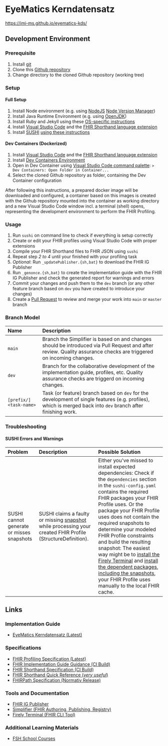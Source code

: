 # EyeMatics Kerndatensatz

https://imi-ms.github.io/eyematics-kds/

## Development Environment

### Prerequisite

1. Install [git](https://git-scm.com/book/en/v2/Getting-Started-Installing-Git)
2. Clone this [Github repository](https://github.com/medizininformatik-initiative/kerndatensatz-dokument)
3. Change directory to the cloned Github repository (working tree)

### Setup

#### Full Setup

1. Install Node environment (e.g. using [NodeJS](https://nodejs.org) [Node Version Manager](https://github.com/nvm-sh/nvm))
2. Install Java Runtime Environment (e.g. using [OpenJDK](https://openjdk.org/))
3. Install Ruby and Jekyll using these [OS-specific instructions](https://jekyllrb.com/docs/installation/#guides)
4. Install [Visual Studio Code](https://code.visualstudio.com) and the [FHIR Shorthand language extension](https://marketplace.visualstudio.com/items?itemName=MITRE-Health.vscode-language-fsh)
5. Install [SUSHI](https://fshschool.org/docs/sushi/) [using these instructions](https://fshschool.org/docs/sushi/installation/)

#### Dev Containers (Dockerized)

1. Install [Visual Studio Code](https://code.visualstudio.com) and the [FHIR Shorthand language extension](https://marketplace.visualstudio.com/items?itemName=MITRE-Health.vscode-language-fsh)
2. Install [Dev Containers Environment](https://code.visualstudio.com/docs/devcontainers/tutorial)
3. Open in Dev Container using [Visual Studio Code command palette](https://code.visualstudio.com/docs/getstarted/userinterface#_command-palette): `> Dev Containers: Open Folder in Container...`
4. Select the cloned Github repository as folder, containing the Dev Container configuration

After following this instructions, a prepared docker image will be downloaded and configured, a container based on this images is created with the Github repository mounted into the container as working directory and a new Visual Studio Code window incl. a terminal (shell) opens, representing the development environment to perform the FHIR Profiling.

### Usage

1. Run `sushi` on command line to check if everything is setup correctly
2. Create or edit your FHIR profiles using Visual Studio Code with proper extensions
3. Compile your FHIR Shorthand files to FHIR JSON using `sushi`
4. Repeat step *2 to 4* until your finished with your profiling task
5. *Optional*: Run `_updatePublisher.{sh,bat}` to download the FHIR IG Publisher
6. Run `_genonce.{sh,bat}` to create the implementation guide with the FHIR IG Publisher and check the generated report for warnings and errors
7. Commit your changes and push them to the `dev` branch (or any other feature branch based on `dev` you have created to introduce your changes)
8. Create a [Pull Request](https://github.com/medizininformatik-initiative/kerndatensatz-dokument/pulls) to review and merge your work into `main` or `master` branch

### Branch Model

| Name | Description |
| :- | :- |
| `main` | Branch the Simplifier is based on and changes should be introduced via Pull Request and after review. Quality assurance checks are triggered on incoming changes. |
| `dev` | Branch for the collaborative development of the implementation guide, profiles, etc. Quality assurance checks are triggerd on incoming changes. |
| `[prefix/]<task-name>` | Task (or feature) branch based on `dev` for the development of single features (e.g. profiles), which is merged back into `dev` branch after finishing work. |

### Troubleshooting

#### SUSHI Errors and Warnings

| Problem | Description | Possible Solution |
| :- | :- | :- |
| SUSHI cannot generate or misses snapshots | SUSHI claims a faulty or missing [snapshot](https://www.hl7.org/fhir/profiling.html#snapshot) while processing your created FHIR Profile (StructureDefinition). | Either you've missed to install expected dependencies: Check if the `dependencies` section in the `sushi-config.yaml` contains the required FHIR packages your FHIR Profile uses. Or the package your FHIR Profile uses does not contain the required snapshots to determine your modeled FHIR Profile constraints and build the resulting snapshot: The easiest way might be to [install the Firely Terminal](https://docs.fire.ly/projects/Firely-Terminal/getting_started/InstallingFirelyTerminal.html) and [install the dependent packages, including the snapshots](https://docs.fire.ly/projects/Firely-Terminal/package_management/Managing-Packages.html#expansions-and-snapshots), your FHIR Profile uses manually to the local FHIR cache. |

## Links

### Implementation Guide
* [EyeMatics Kerndatensatz (Latest)](https://imi-ms.github.io/eyematics-kds/)

### Specifications

* [FHIR Profiling Specification (Latest)](https://www.hl7.org/fhir/profiling.html)
* [FHIR Implementation Guide Guidance (CI Build)](https://build.fhir.org/ig/FHIR/ig-guidance/)
* [FHIR Shorthand Specification (CI Build)](https://build.fhir.org/ig/HL7/fhir-shorthand/)
* [FHIR Shorthand Quick Reference (*very useful*)](https://build.fhir.org/ig/HL7/fhir-shorthand/FSHQuickReference.pdf)
* [FHIRPath Specification (Normativ Release)](https://www.hl7.org/fhirpath/)

### Tools and Documentation

* [FHIR IG Publisher](https://confluence.hl7.org/display/FHIR/IG+Publisher+Documentation)
* [Simplifier (FHIR Authoring, Publishing, Registry)](https://simplifier.net)
* [Firely Terminal (FHIR CLI Tool)](https://docs.fire.ly/projects/Firely-Terminal/index.html)

### Additional Learning Materials

* [FSH School Courses](https://fshschool.org/courses/)
